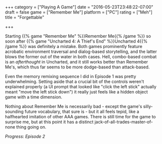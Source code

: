 +++
category = ["Playing A Game"]
date = "2016-05-23T23:48:22-07:00"
draft = false
game = ["Remember Me"]
platform = ["PC"]
rating = ["Meh"]
title = "Forgettable"

+++

Starting {{% game "Remember Me" %}}Remember Me{{% /game %}} so soon after {{% game "Uncharted 4: A Thief's End" %}}Uncharted 4{{% /game %}} was definitely a mistake.  Both games prominently feature acrobatic environment traversal and dialog-based storytelling, and the latter blows the former out of the water in both cases.  Hell, combo-based combat is an <i>afterthought</i> in Uncharted, and it still works better than Remember Me's, which thus far seems to be more dodge-based than attack-based.

Even the memory remixing sequence I did in Episode 1 was pretty underwhelming.  Setting aside that a crucial bit of the controls weren't explained properly (a UI prompt that looked like "click the left stick" actually meant "move the left stick down") it really just feels like a hidden object game with a time dimension.

Nothing about Remember Me is necessarily bad - except the game's silly-sounding future vocabulary, that sure is - but it all feels tepid, like a halfhearted imitation of other AAA games.  There is still time for the game to surprise me, but at this point it has a distinct jack-of-all-trades-master-of-none thing going on.

<i>Progress: Episode 2</i>

